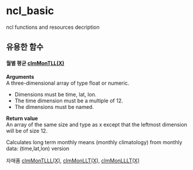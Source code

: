 # ncl_basic
ncl functions and resources decription

## 유용한 함수
#### 월별 평균 [clmMonTLL(X)](https://www.ncl.ucar.edu/Document/Functions/Contributed/clmMonTLL.shtml)   
__Arguments__   
A three-dimensional array of type float or numeric.
* Dimensions must be time, lat, lon. 
* The time dimension must be a multiple of 12. 
* The dimensions must be named.   
   
__Return value__   
An array of the same size and type as x except that the leftmost dimension will be of size 12.   
   
Calculates long term monthly means (monthly climatology) from monthly data: (time,lat,lon) version   
    
자매품 [clmMonTLLL(X)](https://www.ncl.ucar.edu/Document/Functions/Contributed/clmMonTLLL.shtml), [clmMonLLT(X)](https://www.ncl.ucar.edu/Document/Functions/Contributed/clmMonLLT.shtml), [clmMonLLLT(X)](https://www.ncl.ucar.edu/Document/Functions/Contributed/clmMonLLLT.shtml)
